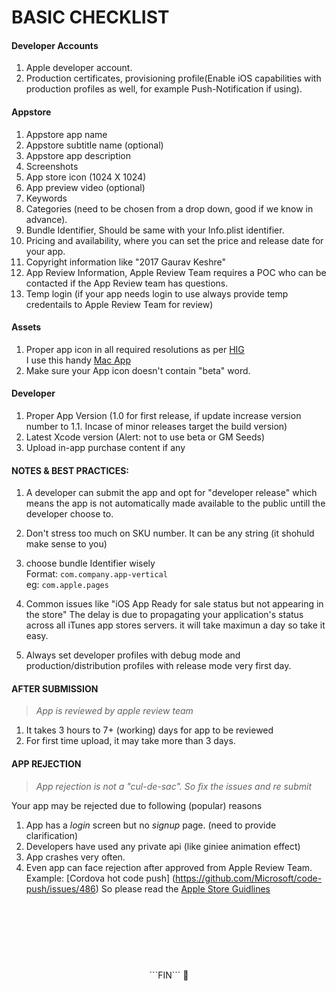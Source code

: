 
# BASIC CHECKLIST 

#### Developer Accounts
1. Apple developer account.
2. Production certificates, provisioning profile(Enable iOS capabilities with production profiles as well, for example Push-Notification if using).


#### Appstore
1. Appstore app name
2. Appstore subtitle name (optional)
3. Appstore app description
4. Screenshots
5. App store icon (1024 X 1024)
6. App preview video (optional)
7. Keywords
8. Categories (need to be chosen from a drop down, good if we know in advance).
9. Bundle Identifier, Should be same with your Info.plist identifier.
10. Pricing and availability, where you can set the price and release date for your app. 
11. Copyright information like "2017 Gaurav Keshre"
12. App Review Information, Apple Review Team requires a POC who can be contacted if the App Review team has questions.
13. Temp login (if your app needs login to use always provide temp credentails to Apple Review Team for review)


#### Assets
1. Proper app icon in all required resolutions as per [HIG](https://developer.apple.com/library/content/qa/qa1686/_index.html) <br>
I use this handy [Mac App](https://itunes.apple.com/us/app/asset-catalog-creator-free/id866571115) 
2. Make sure your App icon doesn't contain "beta" word.

#### Developer
1. Proper App Version (1.0 for first release, if update increase version number to 1.1. Incase of minor releases target the build version)
2. Latest Xcode version (Alert: not to use beta or GM Seeds)
3. Upload in-app purchase content if any

#### NOTES & BEST PRACTICES:
1. A developer can submit the app and opt for "developer release" which means the app is not automatically made available to the public untill the developer choose to.

2. Don't stress too much on SKU number. It can be any string (it shohuld make sense to you)

3. choose bundle Identifier wisely <br>
Format: `com.company.app-vertical` <br>
eg: `com.apple.pages`

4. Common issues like "iOS App Ready for sale status but not appearing in the store" The delay is due to propagating your application's status across all iTunes app stores servers. it will take maximun a day so take it easy.

5. Always set developer profiles with debug mode and production/distribution profiles with release mode very first day.


#### AFTER SUBMISSION 
> _App is reviewed by apple review team_

1. It takes 3 hours to 7+ (working) days for app to be reviewed
2. For first time upload, it may take more than 3 days.


#### APP REJECTION 
>_App rejection is not a "cul-de-sac". So fix the issues and re submit_

Your app may be rejected due to following (popular) reasons
1. App has a _login_ screen but no *signup* page. (need to provide clarification)
2. Developers have used any private api (like giniee animation effect)
3. App crashes very often. 
4. Even app can face rejection after approved from Apple Review Team. Example: [Cordova hot code push] (https://github.com/Microsoft/code-push/issues/486) So please read the [Apple Store Guidlines](https://developer.apple.com/app-store/review/guidelines/)


<br><br><br>
----
<center> ```FIN``` 🏁 </center> 
<br>
